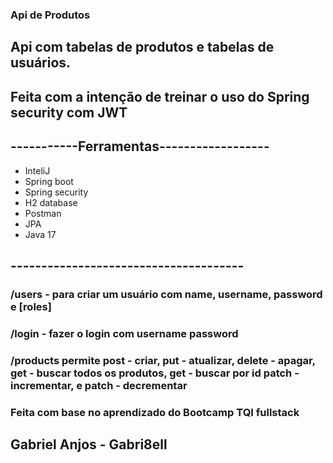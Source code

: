 ### Api de Produtos
## Api com tabelas de produtos e tabelas de usuários.
## Feita com a intenção de treinar o uso do Spring security com JWT
## -----------Ferramentas------------------
* InteliJ
* Spring boot
* Spring security
* H2 database
* Postman
* JPA
* Java 17
## --------------------------------------
### /users - para criar um usuário com name, username, password e [roles]
### /login - fazer o login com username password
### /products permite post - criar, put - atualizar,  delete - apagar, get - buscar todos os produtos, get - buscar por id patch - incrementar, e patch - decrementar

### Feita com base no aprendizado do Bootcamp TQI fullstack
## Gabriel Anjos - Gabri8ell

